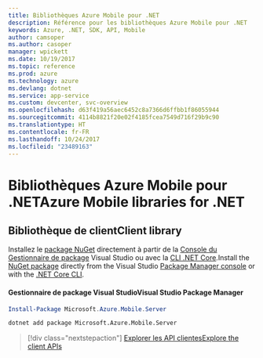 ```yaml
---
title: Bibliothèques Azure Mobile pour .NET
description: Référence pour les bibliothèques Azure Mobile pour .NET
keywords: Azure, .NET, SDK, API, Mobile
author: camsoper
ms.author: casoper
manager: wpickett
ms.date: 10/19/2017
ms.topic: reference
ms.prod: azure
ms.technology: azure
ms.devlang: dotnet
ms.service: app-service
ms.custom: devcenter, svc-overview
ms.openlocfilehash: d63f419a56aec6452c8a7366d6ffbb1f86055944
ms.sourcegitcommit: 4114b8821f20e02f4185fcea7549d716f29b9c90
ms.translationtype: HT
ms.contentlocale: fr-FR
ms.lasthandoff: 10/24/2017
ms.locfileid: "23489163"
---
```

# <a name="azure-mobile-libraries-for-net"></a><span data-ttu-id="e1bde-104">Bibliothèques Azure Mobile pour .NET</span><span class="sxs-lookup"><span data-stu-id="e1bde-104">Azure Mobile libraries for .NET</span></span>

## <a name="client-library"></a><span data-ttu-id="e1bde-105">Bibliothèque de client</span><span class="sxs-lookup"><span data-stu-id="e1bde-105">Client library</span></span>

<span data-ttu-id="e1bde-106">Installez le [package NuGet](https://www.nuget.org/packages/Microsoft.Azure.Mobile.Server) directement à partir de la [Console du Gestionnaire de package][PackageManager] Visual Studio ou avec la [CLI .NET Core][DotNetCLI].</span><span class="sxs-lookup"><span data-stu-id="e1bde-106">Install the [NuGet package](https://www.nuget.org/packages/Microsoft.Azure.Mobile.Server) directly from the Visual Studio [Package Manager console][PackageManager] or with the [.NET Core CLI][DotNetCLI].</span></span>

#### <a name="visual-studio-package-manager"></a><span data-ttu-id="e1bde-107">Gestionnaire de package Visual Studio</span><span class="sxs-lookup"><span data-stu-id="e1bde-107">Visual Studio Package Manager</span></span>

```powershell
Install-Package Microsoft.Azure.Mobile.Server
```

```bash
dotnet add package Microsoft.Azure.Mobile.Server
```

> [!div class="nextstepaction"]
> [<span data-ttu-id="e1bde-108">Explorer les API clientes</span><span class="sxs-lookup"><span data-stu-id="e1bde-108">Explore the client APIs</span></span>](/dotnet/api/overview/azure/mobileapps/client)




[PackageManager]: https://docs.microsoft.com/nuget/tools/package-manager-console
[DotNetCLI]: https://docs.microsoft.com/dotnet/core/tools/dotnet-add-package
